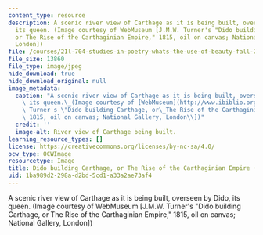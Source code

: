 ```yaml
---
content_type: resource
description: A scenic river view of Carthage as it is being built, overseen by Dido,
  its queen. (Image courtesy of WebMuseum [J.M.W. Turner's "Dido building Carthage,
  or The Rise of the Carthaginian Empire," 1815, oil on canvas; National Gallery,
  London])
file: /courses/21l-704-studies-in-poetry-whats-the-use-of-beauty-fall-2005/1ba989d2298ad2bd5cd1a33a2ae73af4_21l-704f05-th.jpg
file_size: 13860
file_type: image/jpeg
hide_download: true
hide_download_original: null
image_metadata:
  caption: "A scenic river view of Carthage as it is being built, overseen by Dido,\
    \ its queen.\_(Image courtesy of [WebMuseum](http://www.ibiblio.org/wm/) \\[J.M.W.\
    \ Turner's \"Dido building Carthage, or\_The Rise of the Carthaginian Empire,\"\
    \ 1815, oil on canvas; National Gallery, London\\])"
  credit: ''
  image-alt: River view of Carthage being built.
learning_resource_types: []
license: https://creativecommons.org/licenses/by-nc-sa/4.0/
ocw_type: OCWImage
resourcetype: Image
title: Dido building Carthage, or The Rise of the Carthaginian Empire (thumbnail)
uid: 1ba989d2-298a-d2bd-5cd1-a33a2ae73af4
---
```

A scenic river view of Carthage as it is being built, overseen by Dido, its queen. (Image courtesy of WebMuseum [J.M.W. Turner's "Dido building Carthage, or The Rise of the Carthaginian Empire," 1815, oil on canvas; National Gallery, London])